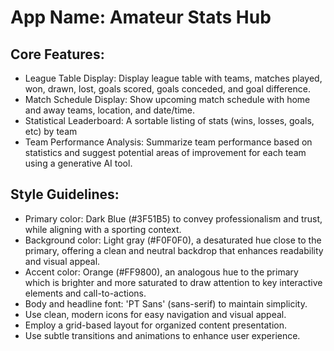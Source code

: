 # **App Name**: Amateur Stats Hub

## Core Features:

- League Table Display: Display league table with teams, matches played, won, drawn, lost, goals scored, goals conceded, and goal difference.
- Match Schedule Display: Show upcoming match schedule with home and away teams, location, and date/time.
- Statistical Leaderboard: A sortable listing of stats (wins, losses, goals, etc) by team
- Team Performance Analysis: Summarize team performance based on statistics and suggest potential areas of improvement for each team using a generative AI tool.

## Style Guidelines:

- Primary color: Dark Blue (#3F51B5) to convey professionalism and trust, while aligning with a sporting context.
- Background color: Light gray (#F0F0F0), a desaturated hue close to the primary, offering a clean and neutral backdrop that enhances readability and visual appeal.
- Accent color: Orange (#FF9800), an analogous hue to the primary which is brighter and more saturated to draw attention to key interactive elements and call-to-actions.
- Body and headline font: 'PT Sans' (sans-serif) to maintain simplicity.
- Use clean, modern icons for easy navigation and visual appeal.
- Employ a grid-based layout for organized content presentation.
- Use subtle transitions and animations to enhance user experience.